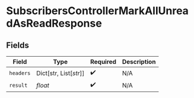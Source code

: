 # SubscribersControllerMarkAllUnreadAsReadResponse


## Fields

| Field                  | Type                   | Required               | Description            |
| ---------------------- | ---------------------- | ---------------------- | ---------------------- |
| `headers`              | Dict[str, List[*str*]] | :heavy_check_mark:     | N/A                    |
| `result`               | *float*                | :heavy_check_mark:     | N/A                    |